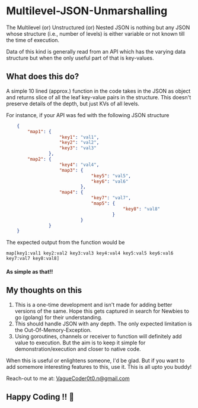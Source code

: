 # Multilevel-JSON-Unmarshalling
The Multilevel (or) Unstructured (or) Nested JSON is nothing but any JSON whose structure (i.e., number of levels) is either variable or not known till the time of execution.

Data of this kind is generally read from an API which has the varying data structure but when the only useful part of that is key-values.

## What does this do?
A simple 10 lined (approx.) function in the code takes in the JSON as object and returns slice of all the leaf key-value pairs in the structure. This doesn't preserve details of the depth, but just KVs of all levels.

For instance, if your API was fed with the following JSON structure
```json
	{
		"map1": {
					"key1": "val1",
					"key2": "val2",
					"key3": "val3"
				},
		"map2": {
					"key4": "val4",
					"map3": {
								"key5": "val5",
								"key6": "val6"
							},
					"map4": {
								"key7": "val7",
								"map5": {
											"key8": "val8"
										}
							}
				}
	}
```

The expected output from the function would be
```
map[key1:val1 key2:val2 key3:val3 key4:val4 key5:val5 key6:val6 key7:val7 key8:val8]
```

#### As simple as that!!

## My thoughts on this
1. This is a one-time development and isn't made for adding better versions of the same. Hope this gets captured in search for Newbies to go (golang) for their understanding.
1. This should handle JSON with any depth. The only expected limitation is the Out-Of-Memory-Exception.
1. Using goroutines, channels or receiver to function will definitely add value to execution. But the aim is to keep it simple for demonstration/execution and closer to native code.

When this is useful or enlightens someone, I'd be glad. But if you want to add somemore interesting features to this, use it. This is all upto you buddy!

Reach-out to me at: VagueCoder0t0.n@gmail.com

## Happy Coding !! :metal: